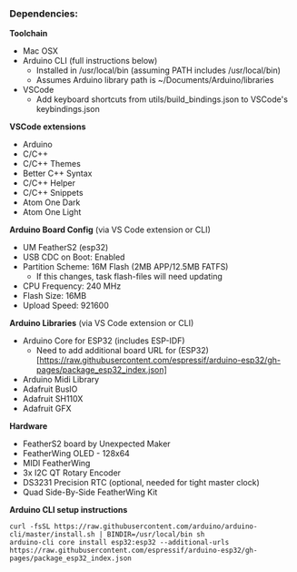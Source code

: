 ### Dependencies:

**Toolchain**
- Mac OSX
- Arduino CLI (full instructions below)
    - Installed in /usr/local/bin (assuming PATH includes /usr/local/bin)
    - Assumes Arduino library path is ~/Documents/Arduino/libraries
- VSCode
    - Add keyboard shortcuts from utils/build_bindings.json to VSCode's keybindings.json

**VSCode extensions**
- Arduino
- C/C++
- C/C++ Themes
- Better C++ Syntax
- C/C++ Helper
- C/C++ Snippets
- Atom One Dark
- Atom One Light

**Arduino Board Config** (via VS Code extension or CLI)
- UM FeatherS2 (esp32)
- USB CDC on Boot: Enabled
- Partition Scheme: 16M Flash (2MB APP/12.5MB FATFS)
    - If this changes, task flash-files will need updating
- CPU Frequency: 240 MHz
- Flash Size: 16MB
- Upload Speed: 921600

**Arduino Libraries** (via VS Code extension or CLI)
- Arduino Core for ESP32 (includes ESP-IDF)
    - Need to add additional board URL for (ESP32)[https://raw.githubusercontent.com/espressif/arduino-esp32/gh-pages/package_esp32_index.json]
- Arduino Midi Library
- Adafruit BusIO
- Adafruit SH110X
- Adafruit GFX

**Hardware**
- FeatherS2 board by Unexpected Maker
- FeatherWing OLED - 128x64
- MIDI FeatherWing
- 3x I2C QT Rotary Encoder
- DS3231 Precision RTC (optional, needed for tight master clock)
- Quad Side-By-Side FeatherWing Kit 

**Arduino CLI setup instructions**
```
curl -fsSL https://raw.githubusercontent.com/arduino/arduino-cli/master/install.sh | BINDIR=/usr/local/bin sh
arduino-cli core install esp32:esp32 --additional-urls https://raw.githubusercontent.com/espressif/arduino-esp32/gh-pages/package_esp32_index.json
```

